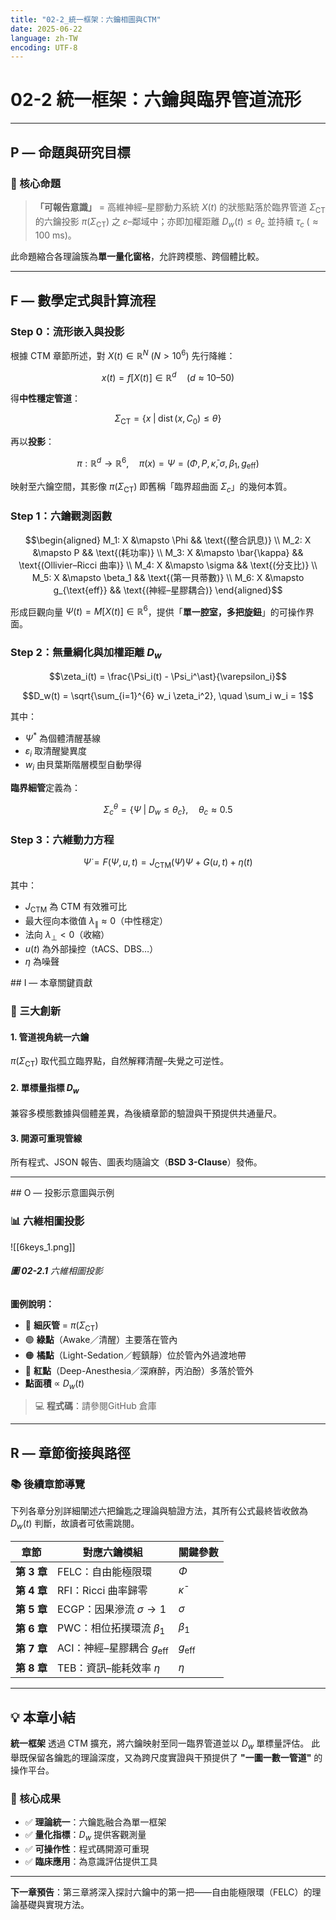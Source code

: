 ```yaml
---
title: "02-2_統一框架：六鑰相圖與CTM"
date: 2025-06-22
language: zh-TW
encoding: UTF-8
---
```

# 02-2 統一框架：六鑰與臨界管道流形

---
## P — 命題與研究目標

### 🎯 核心命題

> **「可報告意識」** = 高維神經–星膠動力系統 $X(t)$ 的狀態點落於臨界管道 $\Sigma_{\mathrm{CT}}$ 的六鑰投影 $\pi(\Sigma_{\mathrm{CT}})$ 之 $\varepsilon$–鄰域中；亦即加權距離 $D_w(t) \leq \theta_c$ 並持續 $\tau_c \;(≈100\text{ ms})$。

此命題縮合各理論簇為**單一量化窗格**，允許跨模態、跨個體比較。

---
## F — 數學定式與計算流程

### Step 0：流形嵌入與投影

根據 CTM 章節所述，對 $X(t) \in \mathbb{R}^N$ ($N > 10^6$) 先行降維：

$$x(t) = f[X(t)] \in \mathbb{R}^d \quad (d \approx 10\text{–}50)$$

得**中性穩定管道**：

$$\Sigma_{\mathrm{CT}} = \left\{x \;\middle|\; \operatorname{dist}(x, C_0) \leq \theta \right\}$$

再以**投影**：

$$\pi: \mathbb{R}^d \longrightarrow \mathbb{R}^6, \quad \pi(x) = \Psi = (\Phi, P, \bar{\kappa}, \sigma, \beta_1, g_{\text{eff}})$$

映射至六鑰空間，其影像 $\pi(\Sigma_{\mathrm{CT}})$ 即舊稱「臨界超曲面 $\Sigma_c$」的幾何本質。
<!-- 手動換頁 -->
<div class="pagebreak"></div>

### Step 1：六鑰觀測函數

$$\begin{aligned}
M_1: X &\mapsto \Phi && \text{(整合訊息)} \\
M_2: X &\mapsto P && \text{(耗功率)} \\
M_3: X &\mapsto \bar{\kappa} && \text{(Ollivier–Ricci 曲率)} \\
M_4: X &\mapsto \sigma && \text{(分支比)} \\
M_5: X &\mapsto \beta_1 && \text{(第一貝蒂數)} \\
M_6: X &\mapsto g_{\text{eff}} && \text{(神經–星膠耦合)}
\end{aligned}$$

形成巨觀向量 $\Psi(t) = M[X(t)] \in \mathbb{R}^6$，提供「**單一腔室，多把旋鈕**」的可操作界面。

### Step 2：無量綱化與加權距離 $D_w$

$$\zeta_i(t) = \frac{\Psi_i(t) - \Psi_i^\ast}{\varepsilon_i}$$

$$D_w(t) = \sqrt{\sum_{i=1}^{6} w_i \zeta_i^2}, \quad \sum_i w_i = 1$$

其中：
- $\Psi^\ast$ 為個體清醒基線
- $\varepsilon_i$ 取清醒變異度
- $w_i$ 由貝葉斯階層模型自動學得

**臨界細管**定義為：

$$\Sigma_c^{\theta} = \left\{\Psi \;\middle|\; D_w \leq \theta_c \right\}, \quad \theta_c \approx 0.5$$

### Step 3：六維動力方程

$$\dot{\Psi} = F(\Psi, u, t) = J_{\text{CTM}}(\Psi) \Psi + G(u, t) + \eta(t)$$

其中：
- $J_{\text{CTM}}$ 為 CTM 有效雅可比
- 最大徑向本徵值 $\lambda_{\parallel} \approx 0$（中性穩定）
- 法向 $\lambda_{\perp} < 0$（收縮）
- $u(t)$ 為外部操控（tACS、DBS…）
- $\eta$ 為噪聲
<div class="pagebreak"></div>
## I — 本章關鍵貢獻

### 🔑 三大創新

#### 1. 管道視角統一六鑰
$\pi(\Sigma_{\mathrm{CT}})$ 取代孤立臨界點，自然解釋清醒–失覺之可逆性。
#### 2. 單標量指標 $D_w$
兼容多模態數據與個體差異，為後續章節的驗證與干預提供共通量尺。
#### 3. 開源可重現管線
所有程式、JSON 報告、圖表均隨論文（**BSD 3-Clause**）發佈。

---

<div class="pagebreak"></div>
## O — 投影示意圖與示例

### 📊 六維相圖投影


![[6keys_1.png]]
###### **圖 02-2.1** 六維相圖投影

**圖例說明：**
- 🔘 **細灰管** = $\pi(\Sigma_{\mathrm{CT}})$
- 🟢 **綠點**（Awake／清醒）主要落在管內
- 🟠 **橘點**（Light-Sedation／輕鎮靜）位於管內外過渡地帶
- 🔴 **紅點**（Deep-Anesthesia／深麻醉，丙泊酚）多落於管外
- **點面積** ∝ $D_w(t)$


> 💻 **程式碼**：請參閱GitHub 倉庫

---
## R — 章節銜接與路徑

### 📚 後續章節導覽

下列各章分別詳細闡述六把鑰匙之理論與驗證方法，其所有公式最終皆收斂為 $D_w(t)$ 判斷，故讀者可依需跳閱。

| **章節**     | **對應六鑰模組**                         | **關鍵參數**        |
|--------------|------------------------------------------|---------------------|
| **第 3 章**  | FELC：自由能極限環                        | $\Phi$              |
| **第 4 章**  | RFI：Ricci 曲率歸零                       | $\bar{\kappa}$      |
| **第 5 章**  | ECGP：因果滲流 $\sigma \to 1$             | $\sigma$            |
| **第 6 章**  | PWC：相位拓撲環流 $\beta_1$              | $\beta_1$           |
| **第 7 章**  | ACI：神經–星膠耦合 $g_{\text{eff}}$       | $g_{\text{eff}}$    |
| **第 8 章**  | TEB：資訊–能耗效率 $\eta$                 | $\eta$              |

---
## 💡 本章小結

**統一框架** 
透過 CTM 擴充，將六鑰映射至同一臨界管道並以 $D_w$ 單標量評估。
此舉既保留各鑰匙的理論深度，又為跨尺度實證與干預提供了 **"一圖一數一管道"** 的操作平台。

### 🎯 核心成果

- ✅ **理論統一**：六鑰匙融合為單一框架
- ✅ **量化指標**：$D_w$ 提供客觀測量
- ✅ **可操作性**：程式碼開源可重現
- ✅ **臨床應用**：為意識評估提供工具

---
**下一章預告**：第三章將深入探討六鑰中的第一把——自由能極限環（FELC）的理論基礎與實現方法。